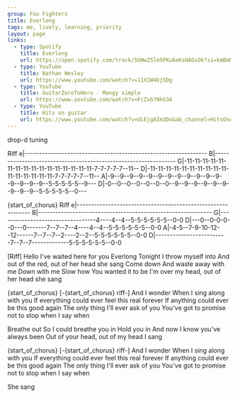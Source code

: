```yaml
---
group: Foo Fighters
title: Everlong
tags: me, lively, learning, priority
layout: page
links:
  - type: Spotify
    title: Everlong
    url: https://open.spotify.com/track/5UWwZ5lm5PKu6eKsHAGxOk?si=kmBmM-AmTOCZ0S_MCSR3yA
  - type: YouTube
    title: Nathan Wesley
    url: https://www.youtube.com/watch?v=11X1W4kjSDg
  - type: YouTube
    title: GuitarZeroToHero - Mongy simple
    url: https://www.youtube.com/watch?v=FcZxb7NhG34
  - type: YouTube
    title: Hits on guitar
    url: https://www.youtube.com/watch?v=ULEjgAIm3Do&ab_channel=HitsOnAcousticGuitar
---
```



drop-d tuning

Riff
e|----------------------------------------------------------------
B|----------------------------------------------------------------
G|-11-11-11-11-11-11-11-11-11-11-11-11-11-11-11-11-7-7-7-7-7--11--
D|-11-11-11-11-11-11-11-11-11-11-11-11-11-11-11-11-7-7-7-7-7--11--
A|-9--9--9--9--9--9--9--9--9--9--9--9--9--9--9--9--5-5-5-5-5--9---
D|-0--0--0--0--0--0--0--9--9--9--9--9--9--9--9--9--5-5-5-5-5--0---

{start_of_chorus} Riff
e|-------------------------------------------------------------
B|-------------------------------------------------------------
G|----------------------------------4----4--4--5-5-5-5-5-5--0-0
D|---0--0-0-0--0---0-------7--7--7--4----4--4--5-5-5-5-5-5--0-0
A|-4-5--7-9-10-12--12------7--7--7--2----2--2--5-5-5-5-5-5--0-0
D|-------------------------7--7--7-------------5-5-5-5-5-5--0-0


[Riff]
Hello    I've waited here for you     Everlong
Tonight  I throw myself into   And out of the red, out of her head she sang
Come down   And waste away with me    Down with me
Slow how    You wanted it to be  I'm over my head, out of her head she sang 

{start_of_chorus}
[-{start_of_chorus} riff-]
And I wonder
When I sing along with you
If everything could ever feel this real forever
If anything could ever be this good again
The only thing I'll ever ask of you
You've got to promise not to stop when I say when


Breathe out   So I could breathe you in   Hold you in
And now   I know you've always been  Out of your head, out of my head I sang

{start_of_chorus}
[-{start_of_chorus} riff-]
And I wonder
When I sing along with you
If everything could ever feel this real forever
If anything could ever be this good again
The only thing I'll ever ask of you
You've got to promise not to stop when I say when

She sang


